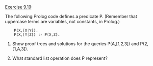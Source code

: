 [Exercise 9.19](9-19/)

The following Prolog code defines a predicate P. (Remember
that uppercase terms are variables, not constants, in Prolog.)

        P(X,[X|Y]).
        P(X,[Y|Z]) :- P(X,Z).

1.  Show proof trees and solutions for the queries
    P(A,[1,2,3]) and P(2,[1,A,3]).

2.  What standard list operation does P represent?

